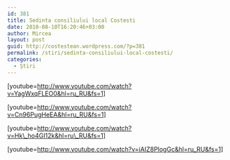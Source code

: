 ```yaml
---
id: 381
title: Sedinta consiliului local Costesti
date: 2010-08-10T16:20:46+03:00
author: Mircea
layout: post
guid: http://costestean.wordpress.com/?p=381
permalink: /stiri/sedinta-consiliului-local-costesti/
categories:
  - Știri
---
```

[youtube=http://www.youtube.com/watch?v=YagWxqFLEO0&hl=ru_RU&fs=1]

[youtube=http://www.youtube.com/watch?v=Cn96PugHeEA&hl=ru_RU&fs=1]

[youtube=http://www.youtube.com/watch?v=Hk\_ho4GI12k&hl=ru\_RU&fs=1]

[youtube=http://www.youtube.com/watch?v=iAIZ8PlogGc&hl=ru_RU&fs=1]